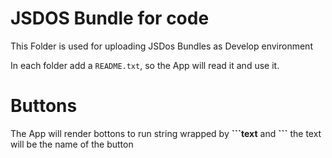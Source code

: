 # JSDOS Bundle for code

This Folder is used for uploading JSDos Bundles as Develop environment

In each folder add a `README.txt`, so the App will read it and use it.

# Buttons

The App will render bottons to run string wrapped by **\`\`\`text** and **\`\`\`** the text will be the name of the button
